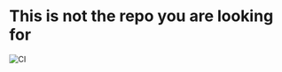 # This is not the repo you are looking for
![CI](https://github.com/driptaroop-n26/spring-kotlin/workflows/CI/badge.svg?branch=master)
